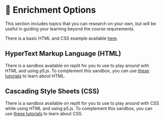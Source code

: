 # &#x1F4D8; Enrichment Options

This section includes topics that you can research on your own, but will be useful in guiding your learning beyond the course requirements.

There is a basic HTML and CSS example available [here](https://github.com/johnfraserss/ICS2O/tree/master/Example%20Programs/HTMLandCSS).

## HyperText Markup Language (HTML)
There is a sandbox available on replit for you to use to play around with HTML and using p5.js. To complement this sandbox, you can use [these tutorials](https://www.w3schools.com/html/) to learn about HTML.

## Cascading Style Sheets (CSS)
There is a sandbox available on replit for you to use to play around with CSS while using HTML and using p5.js. To complement this sandbox, you can use [these tutorials](https://www.w3schools.com/css/) to learn about CSS.